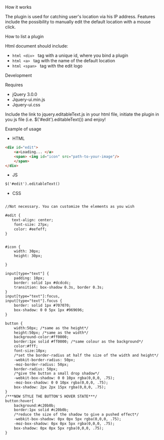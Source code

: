 How it works

The plugin is used for catching user's location via his IP address. Features include the possibility to manually edit the default location with a mouse click. 

How to list a plugin

Html document should include:
 - ```html <div> ``` tag with a unique id, where you bind a plugin 
 - ```html <a> ``` tag with the name of the default location
 - ```html <span> ``` tag with the edit logo 


Development

Requires

 - jQuery 3.0.0
 - Jquery-ui.min.js
 - Jquery-ui.css

Include the link to jquery.editableText.js in your html file, initiate the plugin in you js file (i.e. $('#edit').editableText()) and enjoy!

Example of usage

- HTML
```html
<div id="edit">
    <a>Loading... </a>
    <span> <img id="icon" src="path-to-your-image"/>
    </span>
</div>
```

- JS
```html 
$('#edit').editableText()
```

- CSS 
```html

//Not necessary. You can customize the elements as you wish

#edit {
   text-align: center;
    font-size: 27px;
    color: #eefeff;
}


#icon {
    width: 30px;
    height: 30px;

}

input[type="text"] {
    padding: 10px;
    border: solid 1px #dcdcdc;
    transition: box-shadow 0.3s, border 0.3s;
}
input[type="text"]:focus,
input[type="text"].focus {
    border: solid 1px #707070;
    box-shadow: 0 0 5px 1px #969696;
}

button {
    width:50px; /*same as the height*/
    height:50px; /*same as the width*/
    background-color:#ff0000;
    border:1px solid #ff0000; /*same colour as the background*/
    color:#fff;
    font-size:10px;
    /*set the border-radius at half the size of the width and height*/
    -webkit-border-radius: 50px;
    -moz-border-radius: 50px;
    border-radius: 50px;
    /*give the button a small drop shadow*/
    -webkit-box-shadow: 0 0 10px rgba(0,0,0, .75);
    -moz-box-shadow: 0 0 10px rgba(0,0,0, .75);
    box-shadow: 2px 2px 15px rgba(0,0,0, .75);
}
/***NOW STYLE THE BUTTON'S HOVER STATE***/
button:hover{
    background:#c20b0b;
    border:1px solid #c20b0b;
    /*reduce the size of the shadow to give a pushed effect*/
    -webkit-box-shadow: 0px 0px 5px rgba(0,0,0, .75);
    -moz-box-shadow: 0px 0px 5px rgba(0,0,0, .75);
    box-shadow: 0px 0px 5px rgba(0,0,0, .75);
}

```






